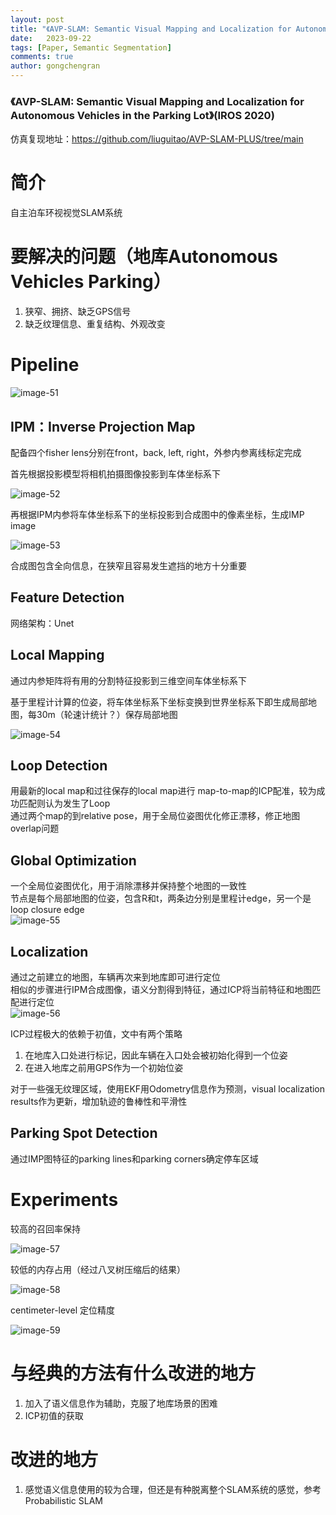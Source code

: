 ```yaml
---
layout: post
title: "《AVP-SLAM: Semantic Visual Mapping and Localization for Autonomous Vehicles in the Parking Lot》(IROS 2020)"
date:   2023-09-22
tags: [Paper, Semantic Segmentation]
comments: true
author: gongchengran
---
```


### 《AVP-SLAM: Semantic Visual Mapping and Localization for Autonomous Vehicles in the Parking Lot》(IROS 2020)  

仿真复现地址：https://github.com/liuguitao/AVP-SLAM-PLUS/tree/main  

# 简介  
自主泊车环视视觉SLAM系统    

# 要解决的问题（地库Autonomous Vehicles Parking）  
1. 狭窄、拥挤、缺乏GPS信号    
2. 缺乏纹理信息、重复结构、外观改变   

# Pipeline  
![image-51](../images/avp/image-51.png)

## IPM：Inverse Projection Map  

配备四个fisher lens分别在front，back, left, right，外参内参离线标定完成   

首先根据投影模型将相机拍摄图像投影到车体坐标系下  

![image-52](../images/avp/image-52.png)   

再根据IPM内参将车体坐标系下的坐标投影到合成图中的像素坐标，生成IMP image   

![image-53](../images/avp/image-53.png)   

合成图包含全向信息，在狭窄且容易发生遮挡的地方十分重要    

## Feature Detection
网络架构：Unet   

## Local Mapping 
通过内参矩阵将有用的分割特征投影到三维空间车体坐标系下   

基于里程计计算的位姿，将车体坐标系下坐标变换到世界坐标系下即生成局部地图，每30m（轮速计统计？）保存局部地图   

![image-54](../images/avp/image-54.png)  

## Loop Detection  
用最新的local map和过往保存的local map进行 map-to-map的ICP配准，较为成功匹配则认为发生了Loop  
通过两个map的到relative pose，用于全局位姿图优化修正漂移，修正地图overlap问题   

## Global Optimization
一个全局位姿图优化，用于消除漂移并保持整个地图的一致性  
节点是每个局部地图的位姿，包含R和t，两条边分别是里程计edge，另一个是loop closure edge  
![image-55](../images/avp/image-55.png)  

## Localization
通过之前建立的地图，车辆再次来到地库即可进行定位    
相似的步骤进行IPM合成图像，语义分割得到特征，通过ICP将当前特征和地图匹配进行定位  
![image-56](../images/avp/image-56.png)   

ICP过程极大的依赖于初值，文中有两个策略  
1. 在地库入口处进行标记，因此车辆在入口处会被初始化得到一个位姿   
2. 在进入地库之前用GPS作为一个初始位姿    

对于一些强无纹理区域，使用EKF用Odometry信息作为预测，visual localization results作为更新，增加轨迹的鲁棒性和平滑性   

## Parking Spot Detection  
通过IMP图特征的parking lines和parking corners确定停车区域   

# Experiments  

较高的召回率保持  

![image-57](../images/avp/image-57.png)

较低的内存占用（经过八叉树压缩后的结果）  

![image-58](../images/avp/image-58.png)

centimeter-level 定位精度  

![image-59](../images/avp/image-59.png)  

# 与经典的方法有什么改进的地方  

1. 加入了语义信息作为辅助，克服了地库场景的困难  
2. ICP初值的获取   

# 改进的地方 
1. 感觉语义信息使用的较为合理，但还是有种脱离整个SLAM系统的感觉，参考Probabilistic SLAM  

